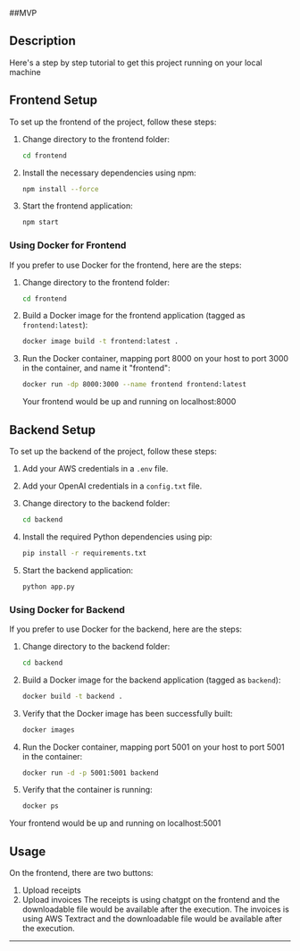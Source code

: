 ##MVP

## Description

Here's a step by step tutorial to get this project running on your local machine

## Frontend Setup

To set up the frontend of the project, follow these steps:

1. Change directory to the frontend folder:
   ```bash
   cd frontend
   ```

2. Install the necessary dependencies using npm:
   ```bash
   npm install --force
   ```

3. Start the frontend application:
   ```bash
   npm start
   ```

### Using Docker for Frontend

If you prefer to use Docker for the frontend, here are the steps:

1. Change directory to the frontend folder:
   ```bash
   cd frontend
   ```

2. Build a Docker image for the frontend application (tagged as `frontend:latest`):
   ```bash
   docker image build -t frontend:latest .
   ```

3. Run the Docker container, mapping port 8000 on your host to port 3000 in the container, and name it "frontend":
   ```bash
   docker run -dp 8000:3000 --name frontend frontend:latest
   ```
   
   Your frontend would be up and running on localhost:8000

## Backend Setup

To set up the backend of the project, follow these steps:

1. Add your AWS credentials in a `.env` file.

2. Add your OpenAI credentials in a `config.txt` file.

3. Change directory to the backend folder:
   ```bash
   cd backend
   ```

4. Install the required Python dependencies using pip:
   ```bash
   pip install -r requirements.txt
   ```

5. Start the backend application:
   ```bash
   python app.py
   ```

### Using Docker for Backend

If you prefer to use Docker for the backend, here are the steps:

1. Change directory to the backend folder:
   ```bash
   cd backend
   ```

2. Build a Docker image for the backend application (tagged as `backend`):
   ```bash
   docker build -t backend .
   ```

3. Verify that the Docker image has been successfully built:
   ```bash
   docker images
   ```

4. Run the Docker container, mapping port 5001 on your host to port 5001 in the container:
   ```bash
   docker run -d -p 5001:5001 backend
   ```

5. Verify that the container is running:
   ```bash
   docker ps
   ```
 Your frontend would be up and running on localhost:5001
## Usage

On the frontend, there are two buttons:
1. Upload receipts
2. Upload invoices
The receipts is using chatgpt on the frontend and the downloadable file would be available after the execution.
The invoices is using AWS Textract and the downloadable file would be available after the execution. 


---
